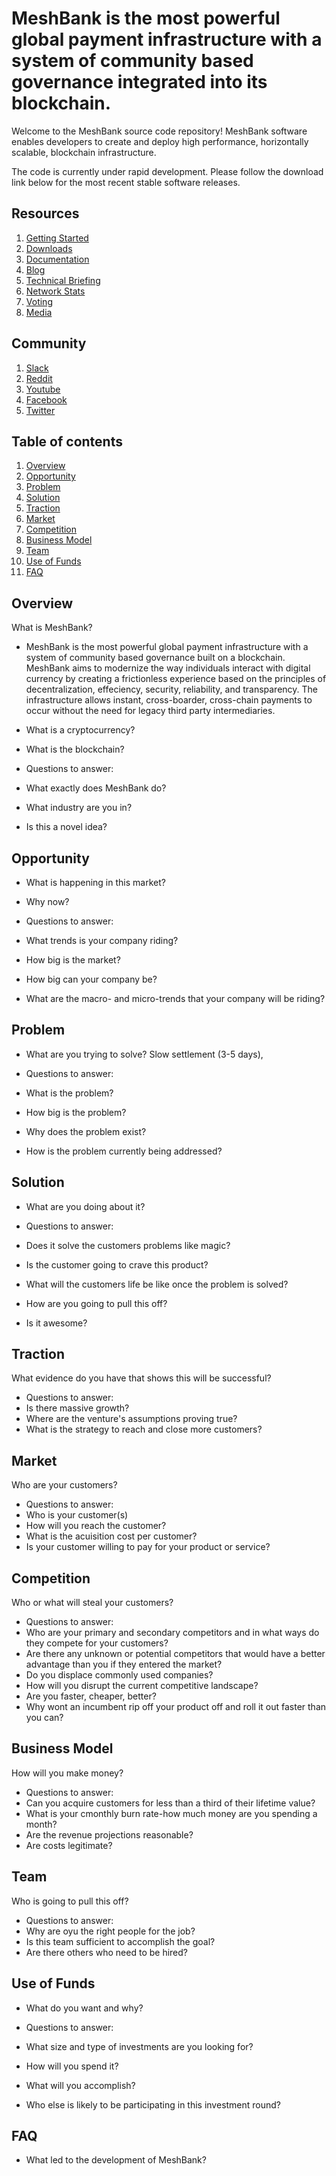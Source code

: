 # MeshBank is the most powerful global payment infrastructure with a system of community based governance integrated into its blockchain. 

Welcome to the MeshBank source code repository! MeshBank software enables developers to create and deploy high performance, horizontally scalable, blockchain infrastructure.

The code is currently under rapid development. Please follow the download link below for the most recent stable software releases. 

## Resources
1. [Getting Started](guide.md)
2. [Downloads](downloads.md)
3. [Documentation](documentation.md)
4. [Blog](blog.md)
5. [Technical Briefing](technical.md)
6. [Network Stats](gettingstarted.md)
7. [Voting](voting.md)
8. [Media](media.md)

## Community
1. [Slack](http://slack.com/meshbank)
2. [Reddit](http://reddit.com/meshbank)
3. [Youtube](http://youtube.com/meshbank)
4. [Facebook](http://facebook.com/meshbank)
5. [Twitter](http://twitter.com/meshbank)


## Table of contents
1. [Overview](#overview)
2. [Opportunity](#opportunity)
3. [Problem](#problem)
4. [Solution](#solution)
5. [Traction](#traction)
6. [Market](#market)
7. [Competition](#competition)
8. [Business Model](#business-model)
9. [Team](#team)
10. [Use of Funds](#use-of-funds)
11. [FAQ](#faq)

  
## Overview
What is MeshBank?
- MeshBank is the most powerful global payment infrastructure with a system of community based governance built on a blockchain. MeshBank aims to modernize the way individuals interact with digital currency by creating a frictionless experience based on the principles of decentralization, effeciency, security, reliability, and transparency. The infrastructure allows instant, cross-boarder, cross-chain payments to occur without the need for legacy third party intermediaries. 

- What is a cryptocurrency?
- What is the blockchain?

- Questions to answer:
- What exactly does MeshBank do?
- What industry are you in?
- Is this a novel idea?

## Opportunity
- What is happening in this market?
- Why now?

- Questions to answer:
- What trends is your company riding?
- How big is the market?
- How big can your company be?
- What are the macro- and micro-trends that your company will be riding?

## Problem
- What are you trying to solve?
Slow settlement (3-5 days), 

- Questions to answer:
- What is the problem?
- How big is the problem?
- Why does the problem exist?
- How is the problem currently being addressed?

## Solution
- What are you doing about it?

- Questions to answer:
- Does it solve the customers problems like magic?
- Is the customer going to crave this product?
- What will the customers life be like once the problem is solved?
- How are you going to pull this off?
- Is it awesome?


## Traction
What evidence do you have that shows this will be successful?

- Questions to answer:
- Is there massive growth?
- Where are the venture's assumptions proving true?
- What is the strategy to reach and close more customers?

## Market
Who are your customers?

- Questions to answer:
- Who is your customer(s)
- How will you reach the customer?
- What is the acuisition cost per customer?
- Is your customer willing to pay for your product or service?

## Competition
Who or what will steal your customers?

- Questions to answer:
- Who are your primary and secondary competitors and in what ways do they compete for your customers?
- Are there any unknown or potential competitors that would have a better advantage than you if they entered the market?
- Do you displace commonly used companies?
- How will you disrupt the current competitive landscape?
- Are you faster, cheaper, better?
- Why wont an incumbent rip off your product off and roll it out faster than you can?

## Business Model
How will you make money?

- Questions to answer:
- Can you acquire customers for less than a third of their lifetime value?
- What is your cmonthly burn rate-how much money are you spending a month?
- Are the revenue projections reasonable?
- Are costs legitimate?

## Team
Who is going to pull this off?

- Questions to answer:
- Why are oyu the right people for the job?
- Is this team sufficient to accomplish the goal?
- Are there others who need to be hired?

## Use of Funds
- What do you want and why?

- Questions to answer:
- What size and type of investments are you looking for?
- How will you spend it?
- What will you accomplish?
- Who else is likely to be participating in this investment round?

## FAQ
- What led to the development of MeshBank?



  


